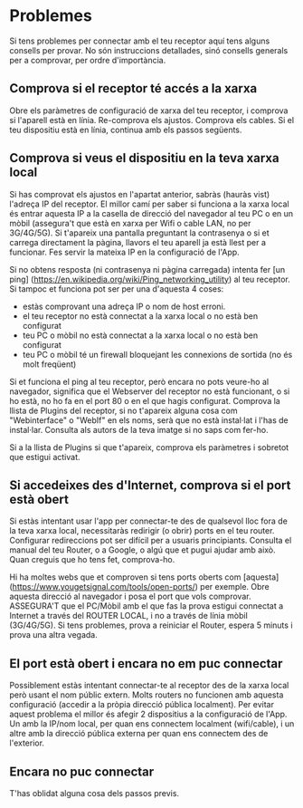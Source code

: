 # Problemes

Si tens problemes per connectar amb el teu receptor aquí tens alguns consells per provar. No són instruccions detallades, sinó consells generals per a comprovar, per ordre d'importància.

## Comprova si el receptor té accés a la xarxa
Obre els paràmetres de configuració de xarxa del teu receptor, i comprova si l'aparell està en línia. Re-comprova els ajustos. Comprova els cables. Si el teu dispositiu està en línia, continua amb els passos següents.


## Comprova si veus el dispositiu en la teva xarxa local
Si has comprovat els ajustos en l'apartat anterior, sabràs (hauràs vist) l'adreça IP del receptor. El millor camí per saber si funciona a la xarxa local és entrar aquesta IP a la casella de direcció del navegador al teu PC o en un mòbil (assegura't que està en xarxa per Wifi o cable LAN, no per 3G/4G/5G). Si t'apareix una pantalla preguntant la contrasenya o si et carrega directament la pàgina, llavors el teu aparell ja està llest per a funcionar. Fes servir la mateixa IP en la configuració de l'App.

Si no obtens resposta (ni contrasenya ni pàgina carregada) intenta fer [un ping] (https://en.wikipedia.org/wiki/Ping_networking_utility) al teu receptor. Si tampoc et funciona pot ser per una d'aquesta 4 coses:

- estàs comprovant una adreça IP o nom de host erroni.
- el teu receptor no està connectat a la xarxa local o no està ben configurat
- teu PC o mòbil no està connectat a la xarxa local o no està ben configurat
- teu PC o mòbil té un firewall bloquejant les connexions de sortida (no és molt freqüent)

Si et funciona el ping al teu receptor, però encara no pots veure-ho al navegador, significa que el Webserver del receptor no està funcionant, o si ho està, no ho fa en el port 80 o en el que hagis configurat.
Comprova la llista de Plugins del receptor, si no t'apareix alguna cosa com "Webinterface" o "WebIf" en els noms, serà que no està instal·lat i l'has de instal·lar. Consulta als autors de la teva imatge si no saps com fer-ho.

Si a la llista de Plugins si que t'apareix, comprova els paràmetres i sobretot que estigui activat.


## Si accedeixes des d'Internet, comprova si el port està obert
Si estàs intentant usar l'app per connectar-te des de qualsevol lloc fora de la teva xarxa local, necessitaràs redirigir (o obrir) ports en el teu router. Configurar redireccions pot ser difícil per a usuaris principiants. Consulta el manual del teu Router, o a Google, o algú que et pugui ajudar amb això. Quan creguis que ho tens fet, comprova-ho.

Hi ha moltes webs que et comproven si tens ports oberts com [aquesta] (https://www.yougetsignal.com/tools/open-ports/) per exemple. Obre aquesta direcció al navegador i posa el port que vols comprovar. ASSEGURA'T que el PC/Mòbil amb el que fas la prova estigui connectat a Internet a través del ROUTER LOCAL, i no a través de línia mòbil (3G/4G/5G). Si tens problemes, prova a reiniciar el Router, espera 5 minuts i prova una altra vegada.


## El port està obert i encara no em puc connectar
Possiblement estàs intentant connectar-te al receptor des de la xarxa local però usant el nom públic extern. Molts routers no funcionen amb aquesta configuració (accedir a la pròpia direcció pública localment). Per evitar aquest problema el millor és afegir 2 dispositius a la configuració de l'App. Un amb la IP/nom local, per quan ens connectem localment (wifi/cable), i un altre amb la direcció pública externa per quan ens connectem des de l'exterior.


## Encara no puc connectar
T'has oblidat alguna cosa dels passos previs.